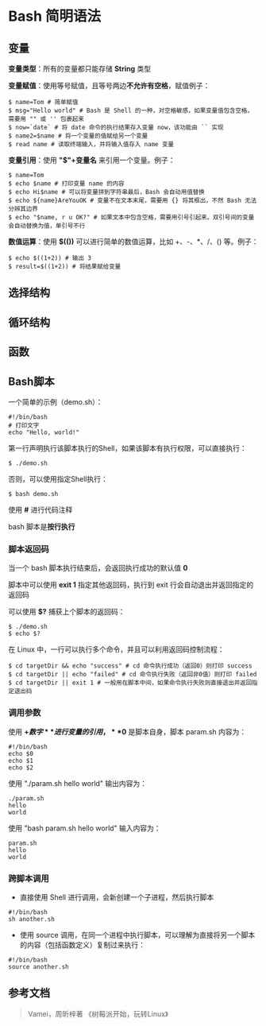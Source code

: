 # Bash 简明语法

## 变量

**变量类型**：所有的变量都只能存储 **String** 类型

**变量赋值**：使用等号赋值，且等号两边**不允许有空格**，赋值例子：

```shell
$ name=Tom # 简单赋值
$ msg="Hello world" # Bash 是 Shell 的一种，对空格敏感，如果变量值包含空格，需要用 "" 或 '' 包裹起来
$ now=`date` # 将 date 命令的执行结果存入变量 now，该功能由 `` 实现
$ name2=$name # 将一个变量的值赋给另一个变量
$ read name # 读取终端输入，并将输入值存入 name 变量
```

**变量引用**：使用 **"$"+变量名** 来引用一个变量。例子：

```shell
$ name=Tom
$ echo $name # 打印变量 name 的内容
$ echo Hi$name # 可以将变量拼到字符串最后，Bash 会自动用值替换
$ echo ${name}AreYouOK # 变量不在文本末尾，需要用 {} 将其框出，不然 Bash 无法分辨其边界
$ echo "$name, r u OK?" # 如果文本中包含空格，需要用引号引起来。双引号间的变量会自动替换为值，单引号不行
```

**数值运算**：使用 **$(())** 可以进行简单的数值运算，比如 +、-、*、/、() 等。例子：

```shell
$ echo $((1+2)) # 输出 3
$ result=$((1+2)) # 将结果赋给变量
```



## 选择结构



## 循环结构



## 函数



## Bash脚本

一个简单的示例（demo.sh）：

```shell
#!/bin/bash
# 打印文字
echo "Hello, world!"
```

第一行声明执行该脚本执行的Shell，如果该脚本有执行权限，可以直接执行：

```shell
$ ./demo.sh
```

否则，可以使用指定Shell执行：

```shell
$ bash demo.sh
```

使用 **#** 进行代码注释<br>

bash 脚本是**按行执行**<br>

### 脚本返回码

当一个 bash 脚本执行结束后，会返回执行成功的默认值 **0**<br>

脚本中可以使用 **exit 1** 指定其他返回码，执行到 exit 行会自动退出并返回指定的返回码<br>

可以使用 **$?** 捕获上个脚本的返回码：

```shell
$ ./demo.sh
$ echo $?
```

在 Linux 中，一行可以执行多个命令，并且可以利用返回码控制流程：

```shell
$ cd targetDir && echo "success" # cd 命令执行成功（返回0）则打印 success
$ cd targetDir || echo "failed" # cd 命令执行失败（返回非0值）则打印 failed
$ cd targetDir || exit 1 # 一般用在脚本中间，如果命令执行失败则直接退出并返回指定退出码
```

### 调用参数

使用 **$+数字** 进行变量的引用，**$0** 是脚本自身，脚本 param.sh 内容为：

```shell
#!/bin/bash
echo $0
echo $1
echo $2
```

使用 "./param.sh hello world" 输出内容为：

```
./param.sh
hello
world
```

使用 "bash param.sh hello world" 输入内容为：

```
param.sh
hello
world
```

### 跨脚本调用

* 直接使用 Shell 进行调用，会新创建一个子进程，然后执行脚本

```shell
#!/bin/bash
sh another.sh
```

* 使用 source 调用，在同一个进程中执行脚本，可以理解为直接将另一个脚本的内容（包括函数定义）复制过来执行：

```shell
#!/bin/bash
source another.sh
```



## 参考文档

> Vamei，周昕梓著 《树莓派开始，玩转Linux》